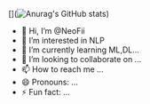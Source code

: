 [](![Anurag's GitHub stats](https://github-readme-stats.vercel.app/api?username=NeoFii&show_icons=true))


- 👋 Hi, I’m @NeoFii
- 👀 I’m interested in NLP
- 🌱 I’m currently learning ML,DL...
- 💞️ I’m looking to collaborate on ...
- 📫 How to reach me ...
- 😄 Pronouns: ...
- ⚡ Fun fact: ...

<!---
NeoFii/NeoFii is a ✨ special ✨ repository because its `README.md` (this file) appears on your GitHub profile.
You can click the Preview link to take a look at your changes.
--->
